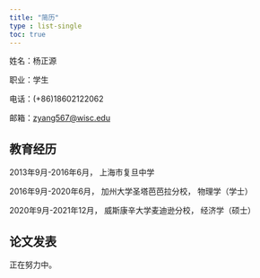 ```yaml
---
title: "简历"
type : list-single
toc: true
---
```


姓名：杨正源

职业：学生

电话：(+86)18602122062

邮箱：zyang567@wisc.edu

## 教育经历

2013年9月-2016年6月， 上海市复旦中学

2016年9月-2020年6月， 加州大学圣塔芭芭拉分校， 物理学（学士）

2020年9月-2021年12月， 威斯康辛大学麦迪逊分校， 经济学（硕士）


## 论文发表
正在努力中。











